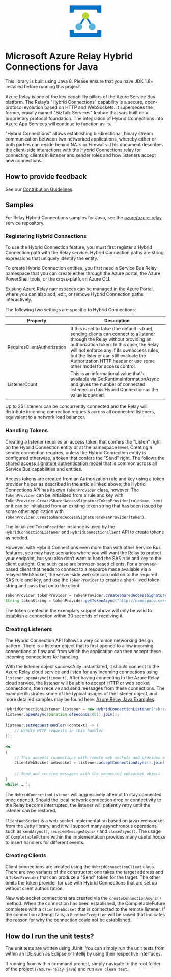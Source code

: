 ﻿﻿<p align="center">
  <img src="relay.png" alt="Microsoft Azure Relay" width="100"/>
</p>

# Microsoft Azure Relay Hybrid Connections for Java

This library is built using Java 8. Please ensure that you have JDK 1.8+ installed before running this project.

Azure Relay is one of the key capability pillars of the Azure Service Bus
platform. The Relay’s "Hybrid Connections" capability is a secure,
open-protocol evolution based on HTTP and WebSockets. It supersedes the former,
equally named "BizTalk Services" feature that was built on a proprietary
protocol foundation. The integration of Hybrid Connections into Azure App
Services will continue to function as-is.

"Hybrid Connections" allows establishing bi-directional, binary stream
communication between two networked applications, whereby either or both parties
can reside behind NATs or Firewalls. This document describes the client-side
interactions with the Hybrid Connections relay for connecting clients in
listener and sender roles and how listeners accept new connections.

## How to provide feedback

See our [Contribution Guidelines](./.github/CONTRIBUTING.md).

## Samples

For Relay Hybrid Connections samples for Java, see the [azure/azure-relay](https://github.com/Azure/azure-relay/tree/master/samples/hybrid-connections/java) service repository.

### Registering Hybrid Connections 

To use the Hybrid Connection feature, you must first register a Hybrid
Connection path with the Relay service. Hybrid Connection paths are string
expressions that uniquely identify the entity. 

To create Hybrid Connection entities, you first need a Service Bus Relay
namespace that you can create either through the Azure portal, the Azure
PowerShell tools, or the cross-platform Azure CLI. 

Existing Azure Relay namespaces can be managed in the Azure Portal, where you
can also add, edit, or remove Hybrid Connection paths interactively. 

The
following two settings are specific to Hybrid Connections: 

| Property                    | Description                          |
|-----------------------------|--------------------------------------|
| RequiresClientAuthorization | If this is set to false (the default is true), sending clients can connect to a listener through the Relay without providing an authorization token. In this case, the Relay will not enforce any if its ownaccess rules, but the listener can still evaluate the Authorization HTTP header or use some other model for access control. |
| ListenerCount               | This is an informational value that’s available via GetRuntimeInformationAsync and gives the number of connected listeners on this Hybrid Connection as the value is queried. |

Up to 25 listeners can be concurrently connected and the Relay will distribute
incoming connection requests across all connected listeners, equivalent to a
network load balancer.

### Handling Tokens

Creating a listener requires an access token that confers the "Listen" right on
the Hybrid Connection entity or at the namespace level. Creating a sender
connection requires, unless the Hybrid Connection entity is configured
otherwise, a token that confers the "Send" right. The follows the [shared access signature authentication model](https://azure.microsoft.com/documentation/articles/service-bus-shared-access-signature-authentication/)
that is common across all Service Bus capabilities and entities.

Access tokens are created from an Authorization rule and key using a token
provider helper as described in the article linked above; the Hybrid Connections
API has its own `TokenProvider` class, however. The `TokenProvider` can
be initialized from a rule and key with
`TokenProvider.CreateSharedAccessSignatureTokenProvider(ruleName, key)` or
it can be initialized from an existing token string that has been issued by some
other application with `TokenProvider.CreateSharedAccessSignatureTokenProvider(token)`.

The initialized `TokenProvider` instance is used by the `HybridConnectionListener`
and `HybridConnectionClient` API to create tokens as needed. 

However, with Hybrid Connections even more than with other Service Bus features,
you may have scenarios where you will want the Relay to protect your endpoint,
but you also don’t want to hand the SAS rule and key to the client outright. One
such case are browser-based clients. For a browser-based client that needs to
connect to a resource made available via a relayed WebSocket, the server-side
web site can hold on to the required SAS rule and key, and use the `TokenProvider`
to create a short-lived token string and pass that on to the client: 

```java
TokenProvider tokenProvider = TokenProvider.createSharedAccessSignatureTokenProvider(SharedAccessKeyName, SharedAccessKey());
String tokenString = tokenProvider.getTokenAsync("http://namespace.servicebus.windows.net/path", Duration.ofSeconds(30)).join().getToken();
```

The token created in the exemplary snippet above will only be valid to establish
a connection within 30 seconds of receiving it.

### Creating Listeners 

The Hybrid Connection API follows a very common networking design pattern. There
is a listener object that is first opened to allow incoming connections to flow
and from which the application can then accept these incoming connections for
handling.

With the listener object successfully instantiated, it should connect to the Azure Relay cloud service and listen for any incoming connections using `listener.openAsync(timeout)`.
After having connecting to the Azure Relay cloud service, the listener will be able to accept HTTP or web socket connections, then receive and send messages from these connections.
The example illustrates some of the typical usages of the listener object, and more detailed samples may be found here: [Azure Relay Java Examples](https://github.com/Azure/azure-relay/tree/master/samples/hybrid-connections/java).

```java
HybridConnectionListener listener = new HybridConnectionListener("sb://namespace.servicebus.windows.net/path", tokenProvider); 
listener.openAsync(Duration.ofSeconds(60)).join(); 

listener.setRequestHandler((context) -> {
	// Handle HTTP requests in this handler	
});

do 
{
	// This accepts connections with remote web sockets and provides a connected web socket instance
	ClientWebSocket websocket = listener.acceptConnectionAsync().join(); 
	
	// Send and receive messages with the connected websocket object
} 
while( … );
```

The ```HybridConnectionListener``` will
aggressively attempt to stay connected once opened. Should the local network
connection drop or connectivity to the Relay become interrupted, the listener
will patiently retry until the listener can be restored. 

`ClientWebSocket` is a web socket implementation based on javax.websocket from the Jetty library,
and it will support many asynchronous operations such as `sendAsync()`, `receiveMessageAsync()`
and `closeAsync()`. The usage of `CompletableFuture` within the implementation provides many useful
hooks to insert handlers for different events.

### Creating Clients 

Client connections are created using the `HybridConnectionClient` class.
There are two variants of the constructor: one takes the target address and a
`TokenProvider` that can produce a "Send" token for the target. The other
omits the token provider for use with Hybrid Connections that are set up without
client authorization.

New web socket connections are created via the `createConnectionAsync()` method. When
the connection has been established, the CompletableFuture completes with a
`ClientWebSocket` that is connected to the remote listener. If the
connection attempt fails, a `RuntimeException` will be raised that indicates the
reason for why the connection could not be established.

## How do I run the unit tests? 

The unit tests are written using JUnit. You can simply run the unit tests from within an IDE such as Eclipse or Intellij by using their respective interfaces. 

If running from within command prompt, simply navigate to the root folder of the project (`/azure-relay-java`) and run `mvn clean test`.
